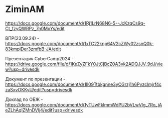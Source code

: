 # ZiminAM
https://docs.google.com/document/d/1Rj1LrN68N6-5--JcKzqCs9q-Ct_fzyQWRPz_7n0MxYs/edit

ВПР(23.09.24) - https://docs.google.com/document/d/1xTC22knp64V2cZWy02zsnQ0k-83kmpiDer3zmfbB-JA/edit


Презентация CyberCamp2024 -
https://drive.google.com/file/d/1KeZyZFkY0JtCjBcZ0A3vk2ADQJJV_9dJ/view?usp=drivesdk

Документ по презентации - 
https://docs.google.com/document/d/1ll09Ttbkgnne3yCGrzj1h6Pyzclmjrf4czaSxvOKKyU/edit?usp=drivesdk

Доклад по ОБЖ -
https://docs.google.com/document/d/1yTUwFklmmWdPU2bVLwVlg_7Ro_jAeZLhAqIZMnDVIj4/edit?usp=drivesdk
